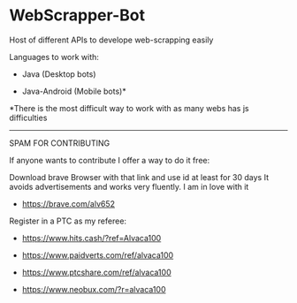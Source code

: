 # WebScrapper-Bot
Host of different APIs to develope web-scrapping easily

Languages to work with:

- Java (Desktop bots)

- Java-Android (Mobile bots)*

*There is the most difficult way to work with as many webs has js difficulties

---------------------------------------------------------------------------------------------------------------------------------
SPAM FOR CONTRIBUTING

If anyone wants to contribute I offer a way to do it free:

Download brave Browser with that link and use id at least for 30 days
  It avoids advertisements and works very fluently. I am in love with it
  
   -  https://brave.com/alv652
  
Register in a PTC as my referee:

  - https://www.hits.cash/?ref=Alvaca100
  
  - https://www.paidverts.com/ref/alvaca100
  
  - https://www.ptcshare.com/ref/alvaca100
  
  - https://www.neobux.com/?r=alvaca100
